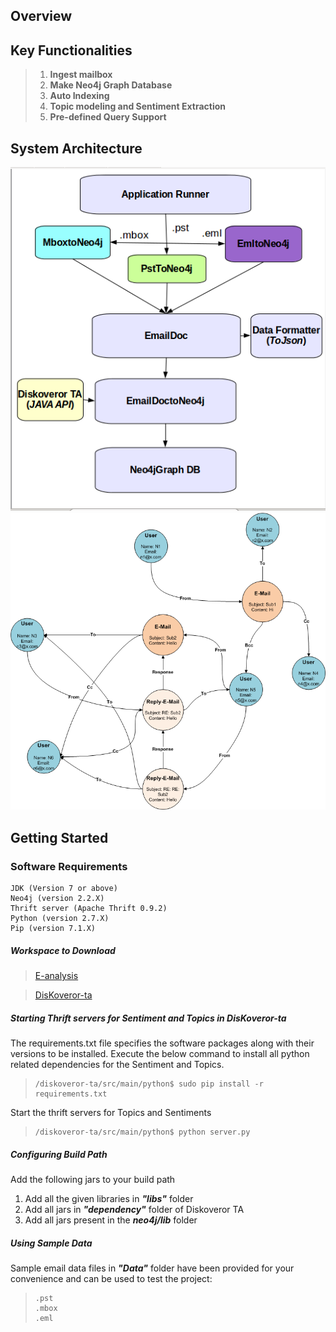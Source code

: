 ## **Overview**
## **Key Functionalities**



> 1. **Ingest mailbox**
> 2. **Make Neo4j Graph Database**
> 3. **Auto Indexing**
> 4. **Topic modeling and Sentiment Extraction**
> 5. **Pre-defined Query Support**

## **System Architecture**

![process flow diagram](flowchart.png)
![Neo4j DB architecture diagram](Arch2.png)

## **Getting Started**
### **Software Requirements**
    JDK (Version 7 or above)
    Neo4j (version 2.2.X)
    Thrift server (Apache Thrift 0.9.2)
    Python (version 2.7.X)
    Pip (version 7.1.X)

##### **_Workspace to Download_**
  > [E-analysis](https://gitlab.com/nishantgandhi99/EmailNeo4j.git)

  > [DisKoveror-ta](https://github.com/serendio-labs/diskoveror-ta/archive/master.zip) 
##### **_Starting Thrift servers for Sentiment and Topics in DisKoveror-ta_**

The requirements.txt file specifies the software packages along with their versions to be installed. Execute the
below command to install all python related dependencies for the Sentiment and Topics.

>     /diskoveror-ta/src/main/python$ sudo pip install -r requirements.txt

Start the thrift servers for Topics and Sentiments 

>     /diskoveror-ta/src/main/python$ python server.py

##### **_Configuring Build Path_**

Add the following jars to your build path
1. Add all the given libraries in **_"libs"_** folder 
2. Add all jars in **_"dependency"_** folder of Diskoveror TA 
3. Add all jars present in the **_neo4j/lib_** folder

##### **_Using Sample Data_**

Sample email data files in **_"Data"_** folder have been provided for your convenience and can be used to test the project:
>     .pst
>     .mbox
>     .eml

